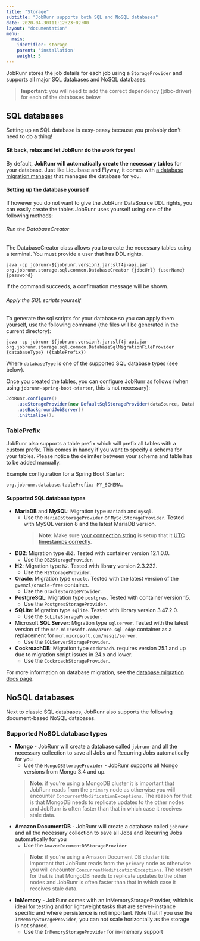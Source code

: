 ```yaml
---
title: "Storage"
subtitle: "JobRunr supports both SQL and NoSQL databases"
date: 2020-04-30T11:12:23+02:00
layout: "documentation"
menu: 
  main: 
    identifier: storage
    parent: 'installation'
    weight: 5
---
```

JobRunr stores the job details for each job using a `StorageProvider` and supports all major SQL databases and NoSQL databases.

> __Important__: you will need to add the correct dependency (jdbc-driver) for each of the databases below.

## SQL databases
Setting up an SQL database is easy-peasy because you probably don't need to do a thing!

#### Sit back, relax and let JobRunr do the work for you!
By default, **JobRunr will automatically create the necessary tables** for your database. Just like Liquibase and Flyway, it comes with [a database migration manager](/en/documentation/pro/database-migrations/) that manages the database for you.

#### Setting up the database yourself
If however you do not want to give the JobRunr DataSource DDL rights, you can easily create the tables JobRunr uses yourself using one of the following methods:


###### Run the DatabaseCreator
The DatabaseCreator class allows you to create the necessary tables using a terminal. You must provide a user that has DDL rights.

<div class="terminal">

```
java -cp jobrunr-${jobrunr.version}.jar:slf4j-api.jar org.jobrunr.storage.sql.common.DatabaseCreator {jdbcUrl} {userName} {password}
```
</div>

If the command succeeds, a confirmation message will be shown.

###### Apply the SQL scripts yourself
To generate the sql scripts for your database so you can apply them yourself, use the following command (the files will be generated in the current directory): 

<div class="terminal">

```
java -cp jobrunr-${jobrunr.version}.jar:slf4j-api.jar org.jobrunr.storage.sql.common.DatabaseSqlMigrationFileProvider {databaseType} ({tablePrefix})
```
</div>

Where `databaseType` is one of the supported SQL database types (see below).

Once you created the tables, you can configure JobRunr as follows (when using `jobrunr-spring-boot-starter`, this is not necessary):

```java
JobRunr.configure()
    .useStorageProvider(new DefaultSqlStorageProvider(dataSource, DatabaseOptions.SKIP_CREATE))
    .useBackgroundJobServer()
    .initialize();
```

### TablePrefix
JobRunr also supports a table prefix which will prefix all tables with a custom prefix. This comes in handy if you want to specify a schema for your tables. Please notice the delimiter between your schema and table has to be added manually.

Example configuration for a Spring Boot Starter:

```
org.jobrunr.database.tablePrefix: MY_SCHEMA.
```

#### Supported SQL database types

- **MariaDB** and **MySQL**: Migration type `mariadb` and `mysql`.
  - Use the `MariaDbStorageProvider` or `MySqlStorageProvider`. Tested with MySQL version 8 and the latest MariaDB version.
    > **Note**: Make sure [your connection string]() is setup that it [UTC timestamps correctly](https://stackoverflow.com/questions/1646171/mysql-datetime-fields-and-daylight-savings-time-how-do-i-reference-the-extra).
- **DB2**: Migration type `db2`. Tested with container version 12.1.0.0.
  - Use the `DB2StorageProvider`.
- **H2**: Migration type `h2`. Tested with library version 2.3.232.
  - Use the `H2StorageProvider`.
- **Oracle**: Migration type `oracle`. Tested with the latest version of the `gvenzl/oracle-free` container.
  - Use the `OracleStorageProvider`.
- **PostgreSQL**: Migration type `postgres`. Tested with container version 15.
  - Use the `PostgresStorageProvider`.
- **SQLite**: Migration type `sqlite`. Tested with library version 3.47.2.0.
  - Use the `SqLiteStorageProvider`.
- Microsoft **SQL Server**: Migration type `sqlserver`. Tested with the latest version of the `mcr.microsoft.com/azure-sql-edge` container as a replacement for `mcr.microsoft.com/mssql/server`.
  - Use the `SQLServerStorageProvider`.
- **CockroachDB**: Migration type `cockroach`. requires version 25.1 and up due to migration script issues in 24.x and lower.
  - Use the `CockroachStorageProvider`.

For more information on database migration, see the [database migration docs page](/en/documentation/pro/database-migrations/).

## NoSQL databases

Next to classic SQL databases, JobRunr also supports the following document-based NoSQL databases.

### Supported NoSQL database types

- __Mongo__ - JobRunr will create a database called `jobrunr` and all the necessary collection to save all Jobs and Recurring Jobs automatically for you
  - Use the `MongoDBStorageProvider` - JobRunr supports all Mongo versions from Mongo 3.4 and up.
  > **Note**: if you're using a MongoDB cluster it is important that JobRunr reads from the `primary` node as otherwise you will encounter `ConcurrentModificationExceptions`. The reason for that is that MongoDB needs to replicate updates to the other nodes and JobRunr is often faster than that in which case it receives stale data.
- __Amazon DocumentDB__ - JobRunr will create a database called `jobrunr` and all the necessary collection to save all Jobs and Recurring Jobs automatically for you
  - Use the `AmazonDocumentDBStorageProvider`
  > **Note**: if you're using a Amazon Document DB cluster it is important that JobRunr reads from the `primary` node as otherwise you will encounter `ConcurrentModificationExceptions`. The reason for that is that MongoDB needs to replicate updates to the other nodes and JobRunr is often faster than that in which case it receives stale data.
- __InMemory__ - JobRunr comes with an InMemoryStorageProvider, which is ideal for testing and for lightweight tasks that are server-instance specific and where persistence is not important. Note that if you use the `InMemoryStorageProvider`, you can not scale horizontally as the storage is not shared.
  - Use the `InMemoryStorageProvider` for in-memory support

<script type="text/javascript">
  if (window.navigator.userAgent.indexOf("Win") != -1) {
    const nodeList = document.querySelectorAll("div.terminal");
    for (let i = 0; i < nodeList.length; i++) {
      nodeList[i].innerHTML = nodeList[i].innerHTML.replace(':', ';');
    }
  }
</script>